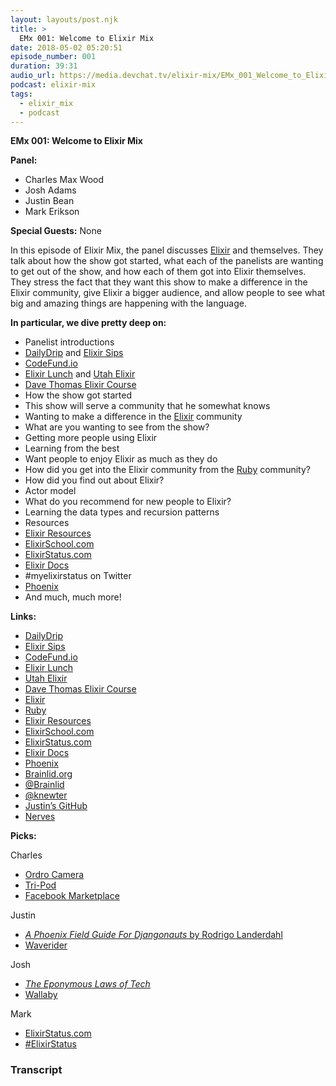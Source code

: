 ```yaml
---
layout: layouts/post.njk
title: >
  EMx 001: Welcome to Elixir Mix
date: 2018-05-02 05:20:51
episode_number: 001
duration: 39:31
audio_url: https://media.devchat.tv/elixir-mix/EMx_001_Welcome_to_Elixir_Mix.mp3
podcast: elixir-mix
tags:
  - elixir_mix
  - podcast
---
```


**EMx 001: Welcome to Elixir Mix**

**Panel:**

- Charles Max Wood
- Josh Adams
- Justin Bean
- Mark Erikson

**Special Guests:** None

In this episode of Elixir Mix, the panel discusses [Elixir](https://elixir-lang.org/) and themselves. They talk about how the show got started, what each of the panelists are wanting to get out of the show, and how each of them got into Elixir themselves. They stress the fact that they want this show to make a difference in the Elixir community, give Elixir a bigger audience, and allow people to see what big and amazing things are happening with the language.

**In particular, we dive pretty deep on:**

- Panelist introductions
- [DailyDrip](https://www.dailydrip.com/) and [Elixir Sips](http://elixirsips.com/)
- [CodeFund.io](https://codefund.io/)
- [Elixir Lunch](https://www.meetup.com/Elixir-Lunch/?_cookie-check=UMxdU1IzoyLyTjM_) and [Utah Elixir](https://www.meetup.com/utah-elixir/)
- [Dave Thomas Elixir Course](https://codestool.coding-gnome.com/courses/elixir-for-programmers)
- How the show got started
- This show will serve a community that he somewhat knows
- Wanting to make a difference in the [Elixir](https://elixir-lang.org/) community
- What are you wanting to see from the show?
- Getting more people using Elixir
- Learning from the best
- Want people to enjoy Elixir as much as they do
- How did you get into the Elixir community from the [Ruby](https://www.ruby-lang.org/en/) community?
- How did you find out about Elixir?
- Actor model
- What do you recommend for new people to Elixir?
- Learning the data types and recursion patterns
- Resources
- [Elixir Resources](https://elixir-lang.org/learning.html)
- [ElixirSchool.com](https://elixirschool.com/en/)
- [ElixirStatus.com](http://elixirstatus.com/)
- [Elixir Docs](https://elixir-lang.org/docs.html)
- #myelixirstatus on Twitter
- [Phoenix](http://phoenixframework.org/)
- And much, much more!

**Links:**

- [DailyDrip](https://www.dailydrip.com/)
- [Elixir Sips](http://elixirsips.com/)
- [CodeFund.io](https://codefund.io/)
- [Elixir Lunch](https://www.meetup.com/Elixir-Lunch/?_cookie-check=UMxdU1IzoyLyTjM_)
- [Utah Elixir](https://www.meetup.com/utah-elixir/)
- [Dave Thomas Elixir Course](https://codestool.coding-gnome.com/courses/elixir-for-programmers)
- [Elixir](https://elixir-lang.org/)
- [Ruby](https://www.ruby-lang.org/en/)
- [Elixir Resources](https://elixir-lang.org/learning.html)
- [ElixirSchool.com](https://elixirschool.com/en/)
- [ElixirStatus.com](http://elixirstatus.com/)
- [Elixir Docs](https://elixir-lang.org/docs.html)
- [Phoenix](http://phoenixframework.org/)
- [Brainlid.org](https://brainlid.org/)
- [@Brainlid](https://twitter.com/brainlid?lang=en)
- [@knewter](https://twitter.com/knewter)
- [Justin’s GitHub](https://github.com/StareIntoTheBeard)
- [Nerves](https://nerves-project.org/)

**Picks:**

Charles

- [Ordro Camera](https://www.amazon.com/ORDRO-Camcorder-External-Microphone-HDV-Z20/dp/B01M25MXRC)
- [Tri-Pod](https://www.amazon.com/AmazonBasics-50-Inch-Lightweight-Tripod-Bag/dp/B00XI87KV8)
- [Facebook Marketplace](https://www.facebook.com/marketplace/112770598734988/?launch_creation=0)

Justin

- [_A Phoenix Field Guide For Djangonauts_ by Rodrigo Landerdahl](https://cheesecakelabs.com/blog/phoenix-framework-guide-django-programmers/)
- [Waverider](https://github.com/stareintothebeard/waverider)

Josh

- [_The Eponymous Laws of Tech_](https://daverupert.com/2018/04/eponymous-laws-of-tech/)
- [Wallaby](https://github.com/keathley/wallaby)

Mark

- [ElixirStatus.com](http://elixirstatus.com/)
- [#ElixirStatus](https://twitter.com/hashtag/elixirstatus)

### Transcript
